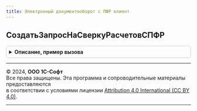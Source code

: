 ```yaml
---
title: Электронный документооборот с ПФР клиент
---
```



## СоздатьЗапросНаСверкуРасчетовСПФР
<details style="margin: 1em 0; padding: 0.5em; border: 1px solid #ccc; border-radius: 6px;">

<summary style="font-weight: bold; cursor: pointer;">Описание, пример вызова</summary>

```bsl

// Создание запроса на сверку с ПФР с видом "Справка о состоянии расчетов с ПФР"
//
// Параметры:
//  Организация			 - СправочникСсылка.Организации - Организация, по которой будет создаваться сверка.
//  ПоказыватьРекламу	 - Булево - Если Ложь, то даже если 1С-отчетность не подключена, то
//		рекламная форма показана не будет.
//
Процедура СоздатьЗапросНаСверкуРасчетовСПФР(Организация = Неопределено, ПоказыватьРекламу = Истина) Экспорт
```

Пример вызова
```bsl
ЭлектронныйДокументооборотСПФРКлиент.СоздатьЗапросНаСверкуРасчетовСПФР(Организация, ПоказыватьРекламу);
```
</details>

---

© 2024, **ООО 1С-Софт**  
Все права защищены. Эта программа и сопроводительные материалы предоставляются  
в соответствии с условиями лицензии [Attribution 4.0 International (CC BY 4.0)](https://creativecommons.org/licenses/by/4.0/legalcode).

---
